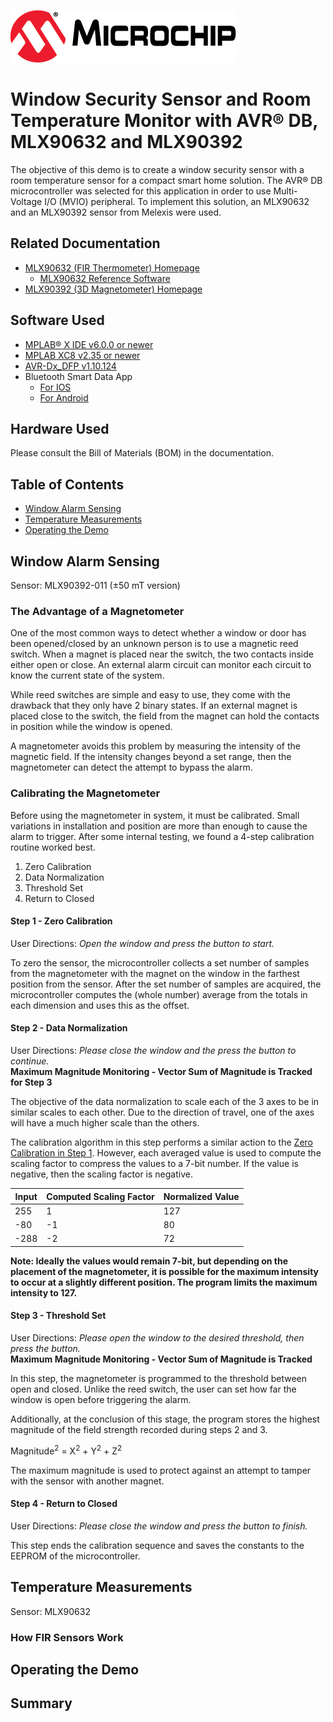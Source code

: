 <!-- Please do not change this logo with link -->

[![MCHP](images/microchip.png)](https://www.microchip.com)

# Window Security Sensor and Room Temperature Monitor with AVR&reg; DB,  MLX90632 and MLX90392

The objective of this demo is to create a window security sensor with a room temperature sensor for a compact smart home solution. The AVR&reg; DB microcontroller was selected for this application in order to use Multi-Voltage I/O (MVIO) peripheral. To implement this solution, an MLX90632 and an MLX90392 sensor from Melexis were used.

## Related Documentation
- [MLX90632 (FIR Thermometer) Homepage](https://www.melexis.com/en/product/MLX90632/Miniature-SMD-Infrared-Thermometer-IC)
  - [MLX90632 Reference Software](https://github.com/melexis/mlx90632-library)
- [MLX90392 (3D Magnetometer) Homepage](https://www.melexis.com/en/product/MLX90392/3D-Magnetometer-micro-power-and-cost-conscious)

## Software Used

- [MPLAB&reg; X IDE v6.0.0 or newer](#)
- [MPLAB XC8 v2.35 or newer](#)
- [AVR-Dx_DFP v1.10.124](#)  
- Bluetooth Smart Data App
  - [For IOS](#)
  - [For Android](#)

## Hardware Used

Please consult the Bill of Materials (BOM) in the documentation.

## Table of Contents

- [Window Alarm Sensing](#window-alarm-sensing)
- [Temperature Measurements](#temperature-measurements)
- [Operating the Demo](#operating-the-demo)

## Window Alarm Sensing

Sensor: MLX90392-011 (&plusmn;50 mT version)

### The Advantage of a Magnetometer

One of the most common ways to detect whether a window or door has been opened/closed by an unknown person is to use a magnetic reed switch. When a magnet is placed near the switch, the two contacts inside either open or close. An external alarm circuit can monitor each circuit to know the current state of the system.

While reed switches are simple and easy to use, they come with the drawback that they only have 2 binary states. If an external magnet is placed close to the switch, the field from the magnet can hold the contacts in position while the window is opened.

A magnetometer avoids this problem by measuring the intensity of the magnetic field. If the intensity changes beyond a set range, then the magnetometer can detect the attempt to bypass the alarm.

### Calibrating the Magnetometer

Before using the magnetometer in system, it must be calibrated. Small variations in installation and position are more than enough to cause the alarm to trigger. After some internal testing, we found a 4-step calibration routine worked best.

1. Zero Calibration
2. Data Normalization
3. Threshold Set
4. Return to Closed

#### Step 1 - Zero Calibration

User Directions: *Open the window and press the button to start.*  

To zero the sensor, the microcontroller collects a set number of samples from the magnetometer with the magnet on the window in the farthest position from the sensor. After the set number of samples are acquired, the microcontroller computes the (whole number) average from the totals in each dimension and uses this as the offset.

#### Step 2 - Data Normalization

User Directions: *Please close the window and the press the button to continue.*  
**Maximum Magnitude Monitoring - Vector Sum of Magnitude is Tracked for Step 3**

The objective of the data normalization to scale each of the 3 axes to be in similar scales to each other. Due to the direction of travel, one of the axes will have a much higher scale than the others.

The calibration algorithm in this step performs a similar action to the [Zero Calibration in Step 1](#step-1---zero-calibration). However, each averaged value is used to compute the scaling factor to compress the values to a 7-bit number. If the value is negative, then the scaling factor is negative.

| Input | Computed Scaling Factor | Normalized Value
| ----- | ----------------------- | ---------------
| 255   | 1 | 127
| -80   | -1 | 80
| -288  | -2 | 72

**Note: Ideally the values would remain 7-bit, but depending on the placement of the magnetometer, it is possible for the maximum intensity to occur at a slightly different position. The program limits the maximum intensity to 127.**

#### Step 3 - Threshold Set

User Directions: *Please open the window to the desired threshold, then press the button.*  
**Maximum Magnitude Monitoring - Vector Sum of Magnitude is Tracked**

In this step, the magnetometer is programmed to the threshold between open and closed. Unlike the reed switch, the user can set how far the window is open before triggering the alarm.

Additionally, at the conclusion of this stage, the program stores the highest magnitude of the field strength recorded during steps 2 and 3.

Magnitude<sup>2</sup> = X<sup>2</sup> + Y<sup>2</sup> + Z<sup>2</sup>

The maximum magnitude is used to protect against an attempt to tamper with the sensor with another magnet.

#### Step 4 - Return to Closed

User Directions: *Please close the window and press the button to finish.*  

This step ends the calibration sequence and saves the constants to the EEPROM of the microcontroller.

## Temperature Measurements

Sensor: MLX90632

### How FIR Sensors Work



## Operating the Demo

## Summary

<!-- Summarize what the example has shown -->
